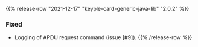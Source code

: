 {{% release-row "2021-12-17" "keyple-card-generic-java-lib" "2.0.2" %}} 
### Fixed - Logging of APDU request command (issue [#9]).
{{% /release-row %}}
